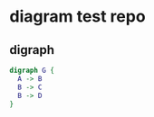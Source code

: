 diagram test repo
=================

digraph
-------

```dot
digraph G {
  A -> B
  B -> C
  B -> D
}
```
